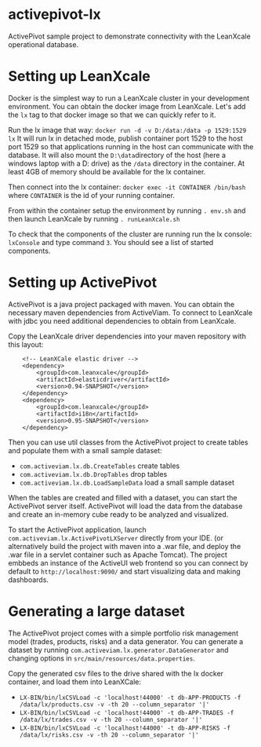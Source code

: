 # activepivot-lx
ActivePivot sample project to demonstrate connectivity with the LeanXcale operational database.

# Setting up LeanXcale
Docker is the simplest way to run a LeanXcale cluster in your development environment. You can obtain the docker image from LeanXcale. Let's add the `lx` tag to that docker image so that we can quickly refer to it.

Run the lx image that way: `docker run -d -v D:/data:/data -p 1529:1529 lx`
It will run lx in detached mode, publish container port 1529 to the host port 1529 so that applications running in the host can communicate with the database. It will also mount the `D:\data`directory of the host (here a windows laptop with a D: drive) as the `/data` directory in the container. At least 4GB of memory should be available for the lx container.

Then connect into the lx container: `docker exec -it CONTAINER /bin/bash` where `CONTAINER` is the id of your running container.

From within the container setup the environment by running `. env.sh` and then launch LeanXcale by running `. runLeanXcale.sh`

To check that the components of the cluster are running run the lx console: `lxConsole` and type command `3`. You should see a list of started components.


# Setting up ActivePivot
ActivePivot is a java project packaged with maven. You can obtain the necessary maven dependencies from ActiveViam. To connect to LeanXcale with jdbc you need additional dependencies to obtain from LeanXcale.

Copy the LeanXcale driver dependencies into your maven repository with this layout:
```
	<!-- LeanXCale elastic driver -->
	<dependency>
		<groupId>com.leanxcale</groupId>
		<artifactId>elasticdriver</artifactId>
		<version>0.94-SNAPSHOT</version>
	</dependency>
	<dependency>
		<groupId>com.leanxcale</groupId>
		<artifactId>i18n</artifactId>
		<version>0.95-SNAPSHOT</version>
	</dependency>
```

Then you can use util classes from the ActivePivot project to create tables and populate them with a small sample dataset:
- `com.activeviam.lx.db.CreateTables` create tables
- `com.activeviam.lx.db.DropTables` drop tables
- `com.activeviam.lx.db.LoadSampleData` load a small sample dataset

When the tables are created and filled with a dataset, you can start the ActivePivot server itself. ActivePivot will load the data from the database and create an in-memory cube ready to be analyzed and visualized.

To start the ActivePivot application, launch `com.activeviam.lx.ActivePivotLXServer` directly from your IDE. (or alternatively build the project with maven into a .war file, and deploy the .war file in a servlet container such as Apache Tomcat). The project embbeds an instance of the ActiveUI web frontend so you can connect by default to `http://localhost:9090/` and start visualizing data and making dashboards.

# Generating a large dataset
The ActivePivot project comes with a simple portfolio risk management model (trades, products, risks) and a data generator. You can generate a dataset by running `com.activeviam.lx.generator.DataGenerator` and changing options in `src/main/resources/data.properties`.

Copy the generated csv files to the drive shared with the lx docker container, and load them into LeanXCale:
- `LX-BIN/bin/lxCSVLoad -c 'localhost!44000' -t db-APP-PRODUCTS -f /data/lx/products.csv -v -th 20 --column_separator '|'`
- `LX-BIN/bin/lxCSVLoad -c 'localhost!44000' -t db-APP-TRADES -f /data/lx/trades.csv -v -th 20 --column_separator '|'`
- `LX-BIN/bin/lxCSVLoad -c 'localhost!44000' -t db-APP-RISKS -f /data/lx/risks.csv -v -th 20 --column_separator '|'`



